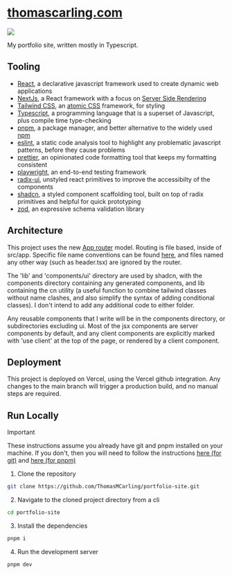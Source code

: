 # [thomascarling.com](https://www.thomascarling.com)

![](https://deploy-badge.vercel.app/?url=https://www.thomascarling.com/&name=status&style=plastic)

My portfolio site, written mostly in Typescript.

## Tooling

- [React](https://react.dev/), a declarative javascript framework used to create dynamic web applications
- [NextJs](https://nextjs.org/), a React framework with a focus on [Server Side Rendering](https://nextjs.org/docs/pages/building-your-application/rendering/server-side-rendering)
- [Tailwind CSS](https://tailwindcss.com), an [atomic CSS](https://css-tricks.com/lets-define-exactly-atomic-css/) framework, for styling
- [Typescript](https://www.typescriptlang.org/), a programming language that is a superset of Javascript, plus compile time type-checking
- [pnpm](https://pnpm.io/), a package manager, and better alternative to the widely used [npm](https://www.npmjs.com/)
- [eslint](https://eslint.org/), a static code analysis tool to highlight any problematic javascript patterns, before they cause problems
- [prettier](https://prettier.io/), an opinionated code formatting tool that keeps my formatting consistent
- [playwright](https://playwright.dev/), an end-to-end testing framework
- [radix-ui](https://www.radix-ui.com/primitives), unstyled react primitives to improve the accessibilty of the components
- [shadcn](https://ui.shadcn.com/), a styled component scaffolding tool, built on top of radix primitives and helpful for quick prototyping
- [zod](https://zod.dev/), an expressive schema validation library

## Architecture

This project uses the new [App router](https://nextjs.org/docs/app) model. Routing is file based, inside of src/app. Specific file name conventions can be found [here](https://nextjs.org/docs/app/api-reference/file-conventions), and files named any other way (such as header.tsx) are ignored by the router.

The 'lib' and 'components/ui' directory are used by shadcn, with the components directory containing any generated components, and lib containing the cn utility (a useful function to combine tailwind classes without name clashes, and also simplify the syntax of adding conditional classes). I don't intend to add any additional code to either folder.

Any reusable components that I write will be in the components directory, or subdirectories excluding ui. Most of the jsx components are server components by default, and any client components are explicitly marked with 'use client' at the top of the page, or rendered by a client component.

## Deployment

This project is deployed on Vercel, using the Vercel github integration. Any changes to the main branch will trigger a production build, and no manual steps are required.

## Run Locally

> [!IMPORTANT]  
> These instructions assume you already have git and pnpm installed on your machine. If you don't, then you will need to follow the instructions [here (for git)](https://git-scm.com/) and [here (for pnpm)](https://pnpm.io/installation)

1. Clone the repository

```bash
git clone https://github.com/ThomasMCarling/portfolio-site.git
```

2. Navigate to the cloned project directory from a cli

```bash
cd portfolio-site
```

3. Install the dependencies

```bash
pnpm i
```

4. Run the development server

```bash
pnpm dev
```
